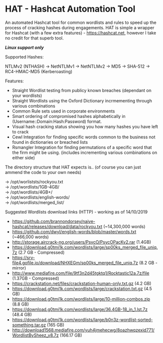 # HAT - Hashcat Automation Tool
An automated Hashcat tool for common wordlists and rules to speed up the process of cracking hashes during engagements.
HAT is simple a wrapper for Hashcat (with a few extra features) - https://hashcat.net, however I take no credit for that superb tool.

***Linux support only***  

Supported Hashes:

NTLMv2 (NTHASH) -> NetNTLMv1 -> NetNTLMv2 -> MD5 -> SHA-512 -> RC4-HMAC-MD5 (Kerberoasting)


Features:

* Straight Wordlist testing from publicy known breaches (dependant on your wordlists)
* Straight Wordlists using the Oxford Dictionary incrmementing through various combinations
* Common Rule sets used in corporate environments
* Smart ordering of compromised hashes alphabetically in (Username::Domain:Hash:Password) format.
* Visual hash cracking status showing you how many hashes you have left to crack 
* Cewl Integration for finding specific words common to the business not found in dictionaries or breached lists
* Rsmangler Integration for finding permutations of a specific word that the firm might be using. (includes incrementing various combinations on either side)


The directory structure that HAT expects is.. (of course you can just ammend the code to your own needs)

-> /opt/worliststs/rockyou.txt  
-> /opt/wordlists/1GB-4GB/  
-> /opt/wordlists/4GB+/  
-> /opt/wordlists/english-words/  
-> /opt/wordlists/merged_list/



Suggested Wordlists download links (HTTP) - working as of 14/10/2019   
* https://github.com/brannondorsey/naive-hashcat/releases/download/data/rockyou.txt (~14,300,000 words)  
* https://github.com/dwyl/english-words/blob/master/words.txt (~466,000 words) 
* http://storage.aircrack-ng.org/users/PsycO/PsycOPacKv2.rar (1.4GB)  
* https://download.g0tmi1k.com/wordlists/large/sp00ks_merged_file_uniq.7z (2.7 GB - Compressed)  
* https://srv-file4.gofile.io/download/NHXEGm/sp00ks_merged_file_uniq.7z (8.2 GB - mirror)
* http://www.mediafire.com/file/9tf3n2d45tgktq1/Rocktastic12a.7z/file (1.37GB - Compressed)
* https://crackstation.net/files/crackstation-human-only.txt.gz (4.2 GB)  
* https://download.g0tmi1k.com/wordlists/large/crackstation.txt.gz (4.5 GB)  
* https://download.g0tmi1k.com/wordlists/large/10-million-combos.zip (8.8 GB)  
* https://download.g0tmi1k.com/wordlists/large/36.4GB-18_in_1.lst.7z (48.4 GB)  
* https://download.g0tmi1k.com/wordlists/large/b0n3z-wordlist-sorted-something.tar.gz (165 GB)  
* http://download1568.mediafire.com/yuh4jmehecwg/8oazhwqzexid771/WordlistBySheez_v8.7z (166.17 GB)  

